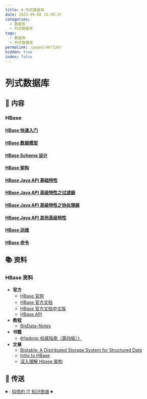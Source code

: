 ```yaml
---
title: 6.列式数据库
date: 2023-09-08 15:58:37
categories:
  - 数据库
  - 列式数据库
tags:
  - 数据库
  - 列式数据库
permalink: /pages/46f339/
hidden: true
index: false
---
```


# 列式数据库

## 📖 内容

### HBase

#### [HBase 快速入门](01.HBase/01.HBase快速入门.md)

#### [HBase 数据模型](01.HBase/02.HBase数据模型.md)

#### [HBase Schema 设计](01.HBase/03.HBaseSchema设计.md)

#### [HBase 架构](01.HBase/04.HBase架构.md)

#### [HBase Java API 基础特性](01.HBase/10.HBaseJavaApi基础特性.md)

#### [HBase Java API 高级特性之过滤器](01.HBase/11.HBaseJavaApi高级特性之过滤器.md)

#### [HBase Java API 高级特性之协处理器](01.HBase/12.HBaseJavaApi高级特性之协处理器.md)

#### [HBase Java API 其他高级特性](01.HBase/13.HBaseJavaApi其他高级特性.md)

#### [HBase 运维](01.HBase/21.HBase运维.md)

#### [HBase 命令](01.HBase/22.HBase命令.md)

## 📚 资料

### HBase 资料

- **官方**
  - [HBase 官网](http://hbase.apache.org/)
  - [HBase 官方文档](https://hbase.apache.org/book.html)
  - [HBase 官方文档中文版](http://abloz.com/hbase/book.html)
  - [HBase API](https://hbase.apache.org/apidocs/index.html)
- **教程**
  - [BigData-Notes](https://github.com/heibaiying/BigData-Notes)
- **书籍**
  - [《Hadoop 权威指南（第四版）》](https://item.jd.com/12109713.html)
- **文章**
  - [Bigtable: A Distributed Storage System for Structured Data](https://static.googleusercontent.com/media/research.google.com/zh-CN//archive/bigtable-osdi06.pdf)
  - [Intro to HBase](https://www.slideshare.net/alexbaranau/intro-to-hbase)
  - [深入理解 Hbase 架构](https://segmentfault.com/a/1190000019959411)

## 🚪 传送

◾ 💧 [钝悟的 IT 知识图谱](https://dunwu.github.io/waterdrop/) ◾